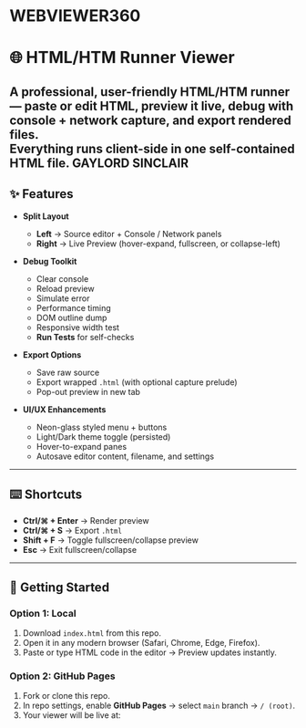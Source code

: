 # WEBVIEWER360
# 🌐 HTML/HTM Runner Viewer

A **professional, user-friendly HTML/HTM runner** — paste or edit HTML, preview it live, debug with console + network capture, and export rendered files.  
Everything runs **client-side** in one self-contained HTML file.
GAYLORD SINCLAIR
---

## ✨ Features

- **Split Layout**
  - **Left** → Source editor + Console / Network panels  
  - **Right** → Live Preview (hover-expand, fullscreen, or collapse-left)

- **Debug Toolkit**
  - Clear console  
  - Reload preview  
  - Simulate error  
  - Performance timing  
  - DOM outline dump  
  - Responsive width test  
  - **Run Tests** for self-checks

- **Export Options**
  - Save raw source  
  - Export wrapped `.html` (with optional capture prelude)  
  - Pop-out preview in new tab

- **UI/UX Enhancements**
  - Neon-glass styled menu + buttons  
  - Light/Dark theme toggle (persisted)  
  - Hover-to-expand panes  
  - Autosave editor content, filename, and settings

---

## ⌨️ Shortcuts

- **Ctrl/⌘ + Enter** → Render preview  
- **Ctrl/⌘ + S** → Export `.html`  
- **Shift + F** → Toggle fullscreen/collapse preview  
- **Esc** → Exit fullscreen/collapse  

---

## 🚀 Getting Started

### Option 1: Local
1. Download `index.html` from this repo.  
2. Open it in any modern browser (Safari, Chrome, Edge, Firefox).  
3. Paste or type HTML code in the editor → Preview updates instantly.  

### Option 2: GitHub Pages
1. Fork or clone this repo.  
2. In repo settings, enable **GitHub Pages** → select `main` branch → `/ (root)`.  
3. Your viewer will be live at:
